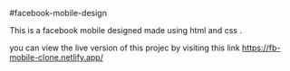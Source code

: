 #facebook-mobile-design

This is a facebook mobile designed made using html and css .

you can view the live version of this projec by visiting this link 
https://fb-mobile-clone.netlify.app/
